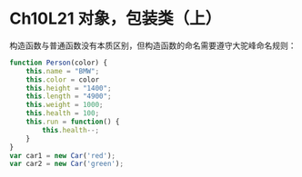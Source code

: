# Ch10L21 对象，包装类（上）



构造函数与普通函数没有本质区别，但构造函数的命名需要遵守大驼峰命名规则：

```js
function Person(color) {
    this.name = "BMW";
    this.color = color
    this.height = "1400";
    this.length = "4900";
    this.weight = 1000;
    this.health = 100;
    this.run = function() {
        this.health--;
    }
}
var car1 = new Car('red');
var car2 = new Car('green');
```

